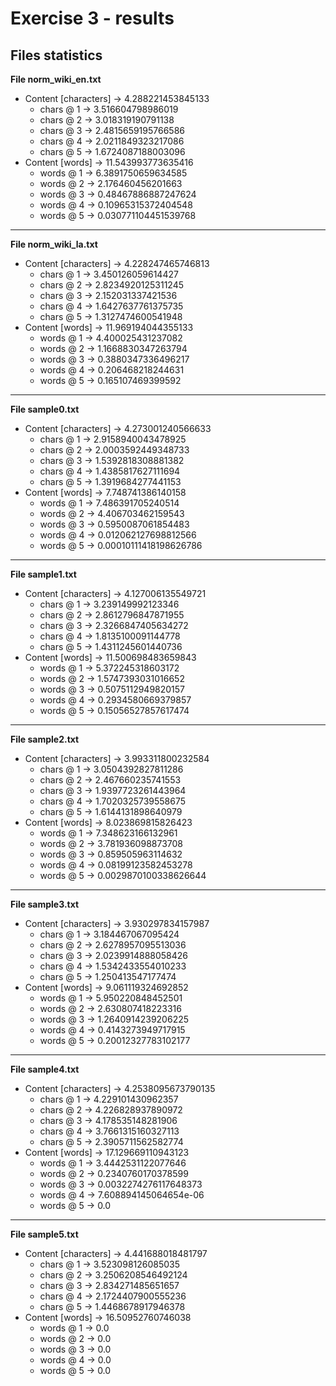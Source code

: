 # Exercise 3 - results

## Files statistics

**File norm_wiki_en.txt**  
* Content [characters] -> 4.288221453845133  
  - chars @ 1 -> 3.516604798986019  
  - chars @ 2 -> 3.018319190791138  
  - chars @ 3 -> 2.4815659195766586  
  - chars @ 4 -> 2.0211849323217086  
  - chars @ 5 -> 1.6724087188003096  
* Content [words] -> 11.543993773635416  
	- words @ 1 -> 6.3891750659634585  
	- words @ 2 -> 2.176460456201663  
	- words @ 3 -> 0.48467886887247624  
	- words @ 4 -> 0.10965315372404548  
	- words @ 5 -> 0.030771104451539768  
-------------------  
**File norm_wiki_la.txt**  
* Content [characters] -> 4.228247465746813  
  - chars @ 1 -> 3.450126059614427  
  - chars @ 2 -> 2.8234920125311245  
  - chars @ 3 -> 2.152031337421536  
  - chars @ 4 -> 1.6427637761375735  
  - chars @ 5 -> 1.3127474600541948  
* Content [words] -> 11.969194044355133  
	- words @ 1 -> 4.400025431237082  
	- words @ 2 -> 1.1668830347263794  
	- words @ 3 -> 0.3880347336496217  
	- words @ 4 -> 0.206468218244631  
	- words @ 5 -> 0.165107469399592  
-------------------  
**File sample0.txt**  
* Content [characters] -> 4.273001240566633  
  - chars @ 1 -> 2.9158940043478925  
  - chars @ 2 -> 2.0003592449348733  
  - chars @ 3 -> 1.5392818308881382  
  - chars @ 4 -> 1.4385817627111694  
  - chars @ 5 -> 1.3919684277441153  
* Content [words] -> 7.748741386140158  
	- words @ 1 -> 7.486391705240514  
	- words @ 2 -> 4.406703462159543  
	- words @ 3 -> 0.5950087061854483  
	- words @ 4 -> 0.012062127698812566  
	- words @ 5 -> 0.00010111418198626786  
-------------------  
**File sample1.txt**  
* Content [characters] -> 4.127006135549721  
  - chars @ 1 -> 3.239149992123346  
  - chars @ 2 -> 2.8612796847871955  
  - chars @ 3 -> 2.3266847405634272  
  - chars @ 4 -> 1.8135100091144778  
  - chars @ 5 -> 1.4311245601440736  
* Content [words] -> 11.500698483659843  
	- words @ 1 -> 5.372245318603172  
	- words @ 2 -> 1.5747393031016652  
	- words @ 3 -> 0.5075112949820157  
	- words @ 4 -> 0.2934580669379857  
	- words @ 5 -> 0.15056527857617474  
-------------------  
**File sample2.txt**  
* Content [characters] -> 3.993311800232584  
  - chars @ 1 -> 3.0504392827811286  
  - chars @ 2 -> 2.467660235741553  
  - chars @ 3 -> 1.9397723261443964  
  - chars @ 4 -> 1.7020325739558675  
  - chars @ 5 -> 1.6144131898640979  
* Content [words] -> 8.023869815826423  
	- words @ 1 -> 7.348623166132961  
	- words @ 2 -> 3.781936098873708  
	- words @ 3 -> 0.859505963114632  
	- words @ 4 -> 0.08199123582453278  
	- words @ 5 -> 0.0029870100338626644  
-------------------  
**File sample3.txt**  
* Content [characters] -> 3.930297834157987  
  - chars @ 1 -> 3.184467067095424  
  - chars @ 2 -> 2.6278957095513036  
  - chars @ 3 -> 2.0239914888058426  
  - chars @ 4 -> 1.5342433554010233  
  - chars @ 5 -> 1.250413547177474  
* Content [words] -> 9.061119324692852  
	- words @ 1 -> 5.950220848452501  
	- words @ 2 -> 2.630807418223316  
	- words @ 3 -> 1.2640914239206225  
	- words @ 4 -> 0.4143273949717915  
	- words @ 5 -> 0.20012327783102177  
-------------------  
**File sample4.txt**  
* Content [characters] -> 4.2538095673790135  
  - chars @ 1 -> 4.229101430962357  
  - chars @ 2 -> 4.226828937890972  
  - chars @ 3 -> 4.178535148281906  
  - chars @ 4 -> 3.7661315160327113  
  - chars @ 5 -> 2.3905711562582774  
* Content [words] -> 17.129669110943123  
	- words @ 1 -> 3.4442531122077646  
	- words @ 2 -> 0.2340760170378599  
	- words @ 3 -> 0.0032274276117648373  
	- words @ 4 -> 7.608894145064654e-06  
	- words @ 5 -> 0.0  
-------------------  
**File sample5.txt**  
* Content [characters] -> 4.441688018481797  
  - chars @ 1 -> 3.523098126085035  
  - chars @ 2 -> 3.2506208546492124  
  - chars @ 3 -> 2.834271485651657  
  - chars @ 4 -> 2.1724407900555236  
  - chars @ 5 -> 1.4468678917946378  
* Content [words] -> 16.50952760746038  
	- words @ 1 -> 0.0  
	- words @ 2 -> 0.0  
	- words @ 3 -> 0.0  
	- words @ 4 -> 0.0  
	- words @ 5 -> 0.0  

